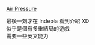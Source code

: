 [Air Pressure](http://bentosmile.com/gameslist/air-pressure/)

最後一刻才在 Indepla 看到介紹 XD  
似乎是個有多重結局的遊戲  
需要一些英文能力

